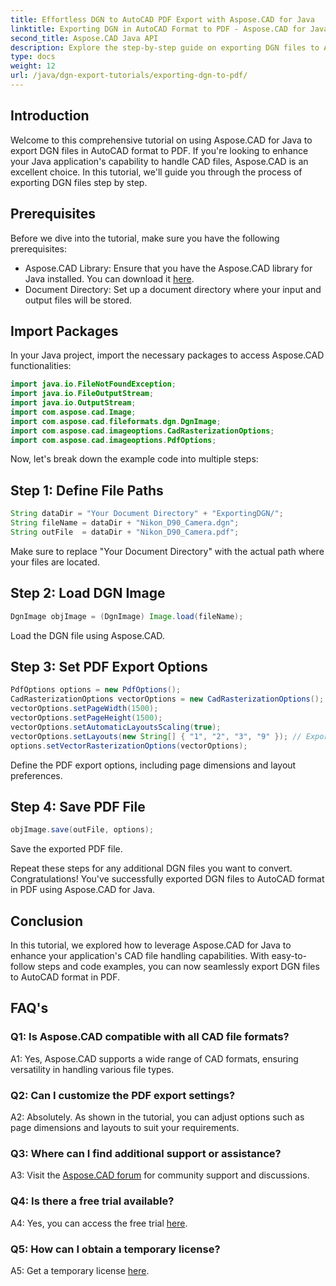 ```yaml
---
title: Effortless DGN to AutoCAD PDF Export with Aspose.CAD for Java
linktitle: Exporting DGN in AutoCAD Format to PDF - Aspose.CAD for Java Tutorial
second_title: Aspose.CAD Java API
description: Explore the step-by-step guide on exporting DGN files to AutoCAD format in PDF using Aspose.CAD for Java. Elevate your Java application's CAD handling capabilities effortlessly.
type: docs
weight: 12
url: /java/dgn-export-tutorials/exporting-dgn-to-pdf/
---
```

## Introduction

Welcome to this comprehensive tutorial on using Aspose.CAD for Java to export DGN files in AutoCAD format to PDF. If you're looking to enhance your Java application's capability to handle CAD files, Aspose.CAD is an excellent choice. In this tutorial, we'll guide you through the process of exporting DGN files step by step.


## Prerequisites
Before we dive into the tutorial, make sure you have the following prerequisites:
- Aspose.CAD Library: Ensure that you have the Aspose.CAD library for Java installed. You can download it [here](https://releases.aspose.com/cad/java/).
- Document Directory: Set up a document directory where your input and output files will be stored.

## Import Packages

In your Java project, import the necessary packages to access Aspose.CAD functionalities:

```java
import java.io.FileNotFoundException;
import java.io.FileOutputStream;
import java.io.OutputStream;
import com.aspose.cad.Image;
import com.aspose.cad.fileformats.dgn.DgnImage;
import com.aspose.cad.imageoptions.CadRasterizationOptions;
import com.aspose.cad.imageoptions.PdfOptions;
```

Now, let's break down the example code into multiple steps:

## Step 1: Define File Paths

```java
String dataDir = "Your Document Directory" + "ExportingDGN/";
String fileName = dataDir + "Nikon_D90_Camera.dgn";
String outFile  = dataDir + "Nikon_D90_Camera.pdf";
```

Make sure to replace "Your Document Directory" with the actual path where your files are located.

## Step 2: Load DGN Image

```java
DgnImage objImage = (DgnImage) Image.load(fileName);
```

Load the DGN file using Aspose.CAD.

## Step 3: Set PDF Export Options

```java
PdfOptions options = new PdfOptions();
CadRasterizationOptions vectorOptions = new CadRasterizationOptions();
vectorOptions.setPageWidth(1500);
vectorOptions.setPageHeight(1500);
vectorOptions.setAutomaticLayoutsScaling(true);
vectorOptions.setLayouts(new String[] { "1", "2", "3", "9" }); // Export specific views
options.setVectorRasterizationOptions(vectorOptions);
```

Define the PDF export options, including page dimensions and layout preferences.

## Step 4: Save PDF File

```java
objImage.save(outFile, options);
```

Save the exported PDF file.

Repeat these steps for any additional DGN files you want to convert. Congratulations! You've successfully exported DGN files to AutoCAD format in PDF using Aspose.CAD for Java.

## Conclusion

In this tutorial, we explored how to leverage Aspose.CAD for Java to enhance your application's CAD file handling capabilities. With easy-to-follow steps and code examples, you can now seamlessly export DGN files to AutoCAD format in PDF.

## FAQ's

### Q1: Is Aspose.CAD compatible with all CAD file formats?

A1: Yes, Aspose.CAD supports a wide range of CAD formats, ensuring versatility in handling various file types.

### Q2: Can I customize the PDF export settings?

A2: Absolutely. As shown in the tutorial, you can adjust options such as page dimensions and layouts to suit your requirements.

### Q3: Where can I find additional support or assistance?

A3: Visit the [Aspose.CAD forum](https://forum.aspose.com/c/cad/19) for community support and discussions.

### Q4: Is there a free trial available?

A4: Yes, you can access the free trial [here](https://releases.aspose.com/).

### Q5: How can I obtain a temporary license?

A5: Get a temporary license [here](https://purchase.aspose.com/temporary-license/).
